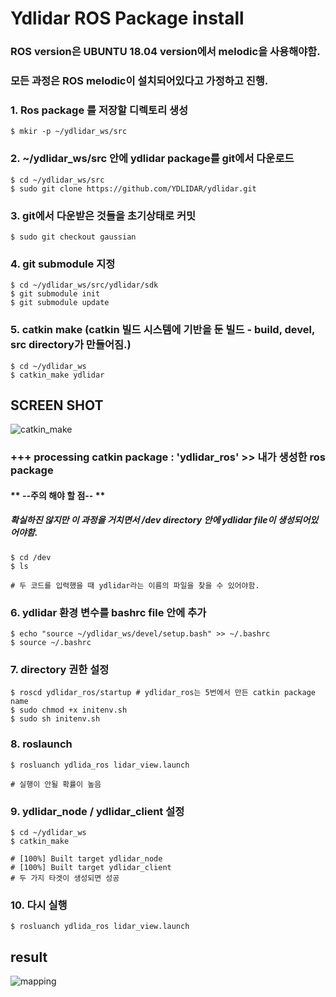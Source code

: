 # **Ydlidar ROS Package install**

### ROS version은 UBUNTU 18.04 version에서 melodic을 사용해야함. 
### 모든 과정은 ROS melodic이 설치되어있다고 가정하고 진행.

### 1. Ros package 를 저장할 디렉토리 생성
```
$ mkir -p ~/ydlidar_ws/src
```

### 2. ~/ydlidar_ws/src 안에 ydlidar package를 git에서 다운로드
```
$ cd ~/ydlidar_ws/src
$ sudo git clone https://github.com/YDLIDAR/ydlidar.git
```

### 3. git에서 다운받은 것들을 초기상태로 커밋
```
$ sudo git checkout gaussian
```

### 4. git submodule 지정
```
$ cd ~/ydlidar_ws/src/ydlidar/sdk
$ git submodule init
$ git submodule update
```

### 5. catkin make (catkin 빌드 시스템에 기반을 둔 빌드 - build, devel, src directory가 만들어짐.)
```
$ cd ~/ydlidar_ws
$ catkin_make ydlidar
```
## SCREEN SHOT
![catkin_make](https://user-images.githubusercontent.com/46383014/73356798-774e1400-42de-11ea-9da7-f7fd45d421f1.png)
### +++ processing catkin package : 'ydlidar_ros' >> 내가 생성한 ros package

#### ** --주의 해야 할 점-- **
##### 확실하진 않지만 이 과정을 거치면서 /dev directory 안에 ydlidar file이 생성되어있어야함.
```
$ cd /dev
$ ls

# 두 코드를 입력했을 때 ydlidar라는 이름의 파일을 찾을 수 있어야함.
```

### 6. ydlidar 환경 변수를 bashrc file 안에 추가
```
$ echo "source ~/ydlidar_ws/devel/setup.bash" >> ~/.bashrc
$ source ~/.bashrc
```

### 7. directory 권한 설정
```
$ roscd ydlidar_ros/startup # ydlidar_ros는 5번에서 만든 catkin package name
$ sudo chmod +x initenv.sh
$ sudo sh initenv.sh
```

### 8. roslaunch 
```
$ rosluanch ydlida_ros lidar_view.launch

# 실행이 안될 확률이 높음
```

### 9. ydlidar_node / ydlidar_client 설정
```
$ cd ~/ydlidar_ws
$ catkin_make

# [100%] Built target ydlidar_node
# [100%] Built target ydlidar_client
# 두 가지 타겟이 생성되면 성공
```

### 10. 다시 실행
```
$ rosluanch ydlida_ros lidar_view.launch
```
## result
![mapping](https://user-images.githubusercontent.com/46383014/73356963-da3fab00-42de-11ea-8a6d-06a07113587a.png)

